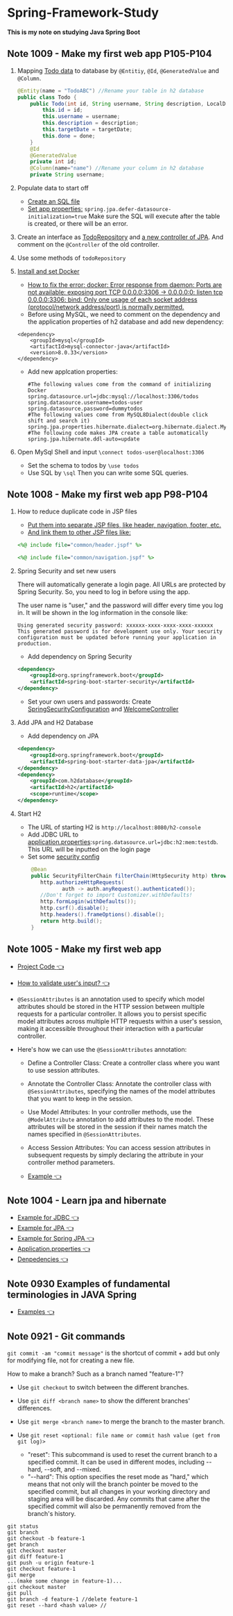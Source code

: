 # Spring-Framework-Study
**This is my note on studying Java Spring Boot**
## Note 1009 - Make my first web app P105-P104
1. Mapping [Todo data](myfirstwebapp/src/main/java/com/springboot/myfirstwebapp/todo/Todo.java) to database by `@Entitiy`, `@Id`, `@GeneratedValue` and `@Column`.
   ```java
   @Entity(name = "TodoABC") //Rename your table in h2 database
   public class Todo {
       public Todo(int id, String username, String description, LocalDate targetDate, boolean done) {
           this.id = id;
           this.username = username;
           this.description = description;
           this.targetDate = targetDate;
           this.done = done;
       }
       @Id
       @GeneratedValue
       private int id;
       @Column(name="name") //Rename your column in h2 database
       private String username;
   ```
2. Populate data to start off
   - [Create an SQL file](myfirstwebapp/src/main/resources/data.sql)
   - [Set app properties:](myfirstwebapp/src/main/resources/application.properties) `spring.jpa.defer-datasource-initialization=true` Make sure the SQL will execute after the table is created, or there will be an error.

3. Create an interface as [TodoRepository](myfirstwebapp/src/main/java/com/springboot/myfirstwebapp/todo/TodoRepository.java) and [a new controller of JPA](myfirstwebapp/src/main/java/com/springboot/myfirstwebapp/todo/TodoControllerJPA.java). And comment on the `@Controller` of the old controller.
4. Use some methods of `todoRepository`
5. [Install and set Docker](02.Spring-Boot-Web-Application-V2)
   - [How to fix the error: docker: Error response from daemon: Ports are not available: exposing port TCP 0.0.0.0:3306 -> 0.0.0.0:0: listen tcp 0.0.0.0:3306: bind: Only one usage of each socket address (protocol/network address/port) is normally permitted.](https://www.dark-hamster.com/application/how-to-solve-error-message-error-response-from-daemon-ports-are-not-available-exposing-port-tcp-when-running-docker-compose-in-microsoft-windows/)
   - Before using MySQL, we need to comment on the dependency and the application properties of h2 database and add new dependency:
    ```
    <dependency>
        <groupId>mysql</groupId>
        <artifactId>mysql-connector-java</artifactId>
        <version>8.0.33</version>
    </dependency>
    ```
    - Add new applcation properties:
      ```
      #The following values come from the command of initializing Docker
      spring.datasource.url=jdbc:mysql://localhost:3306/todos
      spring.datasource.username=todos-user
      spring.datasource.password=dummytodos
      #The following values come from MySQL8Dialect(double click shift and search it)
      spring.jpa.properties.hibernate.dialect=org.hibernate.dialect.MySQL8Dialect
      #The following code makes JPA create a table automatically
      spring.jpa.hibernate.ddl-auto=update
      ```
6. Open MySql Shell and input `\connect todos-user@localhost:3306`
   - Set the schema to todos by `\use todos`
   - Use SQL by `\sql`
     Then you can write some SQL queries.
   
     
  

## Note 1008 - Make my first web app P98-P104
1. How to reduce duplicate code in JSP files
   - [Put them into separate JSP files, like header, navigation, footer, etc.](myfirstwebapp/src/main/resources/META-INF/resources/WEB-INF/jsp/common)
   - [And link them to other JSP files like:](myfirstwebapp/src/main/resources/META-INF/resources/WEB-INF/jsp/addTodo.jsp)
    ```jsp
    <%@ include file="common/header.jspf" %>

    <%@ include file="common/navigation.jspf" %>
    ```
2. Spring Security and set new users
   
   There will automatically generate a login page. All URLs are protected by Spring Security. So, you need to log in before using the app.

   The user name is "user," and the password will differ every time you log in. It will be shown in the log information in the console like:
   ```
   Using generated security password: xxxxxx-xxxx-xxxx-xxxx-xxxxxx
   This generated password is for development use only. Your security configuration must be updated before running your application in production.
   ```
   - Add dependency on Spring Security
    ```xml
    <dependency>
        <groupId>org.springframework.boot</groupId>
        <artifactId>spring-boot-starter-security</artifactId>
    </dependency>
    ```
    - Set your own users and passwords: Create [SpringSecurityConfiguration](myfirstwebapp/src/main/java/com/springboot/myfirstwebapp/security/SpringSecurityConfiguration.java) and [WelcomeController](myfirstwebapp/src/main/java/com/springboot/myfirstwebapp/login/WelcomeController.java)

3. Add JPA and H2 Database
   - Add dependency on JPA
   ```xml
   <dependency>
       <groupId>org.springframework.boot</groupId>
       <artifactId>spring-boot-starter-data-jpa</artifactId>
   </dependency>
   <dependency>
       <groupId>com.h2database</groupId>
       <artifactId>h2</artifactId>
       <scope>runtime</scope>
   </dependency>
   ```
5. Start H2
   - The URL of starting H2 is `http://localhost:8080/h2-console`
   - Add JDBC URL to [application.properties](myfirstwebapp/src/main/resources/application.properties):`spring.datasource.url=jdbc:h2:mem:testdb`. This URL will be inputted on the login page
   - Set some [security config](myfirstwebapp/src/main/java/com/springboot/myfirstwebapp/security/SpringSecurityConfiguration.java)
     ```java
      @Bean 
      public SecurityFilterChain filterChain(HttpSecurity http) throws Exception {
         http.authorizeHttpRequests(
                auth -> auth.anyRequest().authenticated());
         //Don't forget to import Customizer.withDefaults!
         http.formLogin(withDefaults());
         http.csrf().disable();
         http.headers().frameOptions().disable();
         return http.build();
      }
     ```

    
## Note 1005 - Make my first web app
* [Project Code :point_left:](myfirstwebapp/src/main/java/com/springboot/myfirstwebapp)
* [How to validate user's input? :point_left:](myfirstwebapp/src/main/java/com/springboot/myfirstwebapp/todo/Todo.java)
*  `@SessionAttributes` is an annotation used to specify which model attributes should be stored in the HTTP session between multiple requests for a particular controller. It allows you to persist specific model attributes across multiple HTTP requests within a user's session, making it accessible throughout their interaction with a particular controller.

* Here's how we can use the `@SessionAttributes` annotation:

  * Define a Controller Class: Create a controller class where you want to use session attributes.

  * Annotate the Controller Class: Annotate the controller class with `@SessionAttributes`, specifying the names of the model attributes that you want to keep in the session.

  * Use Model Attributes: In your controller methods, use the `@ModelAttribute` annotation to add attributes to the model. These attributes will be stored in the session if their names match the names specified in `@SessionAttributes`.

  * Access Session Attributes: You can access session attributes in subsequent requests by simply declaring the attribute in your controller method parameters.
  * [Example :point_left:](myfirstwebapp/src/main/java/com/springboot/myfirstwebapp/todo/TodoController.java)


## Note 1004 - Learn jpa and hibernate
* [Example for JDBC :point_left:](learn-jpa-and-hibernate/src/main/java/com/example/springboot/learnjpaandhibernate/course/jdbc/CourseJdbcRepository.java)
* [Example for JPA :point_left:](learn-jpa-and-hibernate/src/main/java/com/example/springboot/learnjpaandhibernate/course/jpa/CourseJpaRepository.java)
* [Example for Spring JPA :point_left:](learn-jpa-and-hibernate/src/main/java/com/example/springboot/learnjpaandhibernate/course/springdatajpa/CourseSpringDataJpaRepository.java)
* [Application.properties :point_left:](learn-jpa-and-hibernate/src/main/resources/application.properties)
* [Denpedencies :point_left:](learn-jpa-and-hibernate/pom.xml)


## Note 0930 Examples of fundamental terminologies in JAVA Spring
* [Examples :point_left:](demo1/demo1/src/main/java/com/example/demo2/example)


## Note 0921 - Git commands
`git commit -am "commit message"` is the shortcut of commit + add but only for modifying file, not for creating a new file.

How to make a branch? Such as a branch named "feature-1"? 

* Use `git checkout` to switch between the different branches.

* Use `git diff <branch name>` to show the different branches' differences.

* Use `git merge <branch name>` to merge the branch to the master branch.

* Use `git reset <optional: file name or commit hash value (get from git log)>`
  * "reset": This subcommand is used to reset the current branch to a specified commit. It can be used in different modes, including --hard, --soft, and --mixed.
  * "--hard": This option specifies the reset mode as "hard," which means that not only will the branch pointer be moved to the specified commit, but all changes in your working directory and staging area will be discarded. Any commits that came after the specified commit will also be permanently removed from the branch's history.

``` git
git status
git branch
git checkout -b feature-1
get branch
git checkout master
git diff feature-1
git push -u origin feature-1
git checkout feature-1
git merge
...(make some change in feature-1)...
git checkout master
git pull
git branch -d feature-1 //delete feature-1
git reset --hard <hash value> //

```


